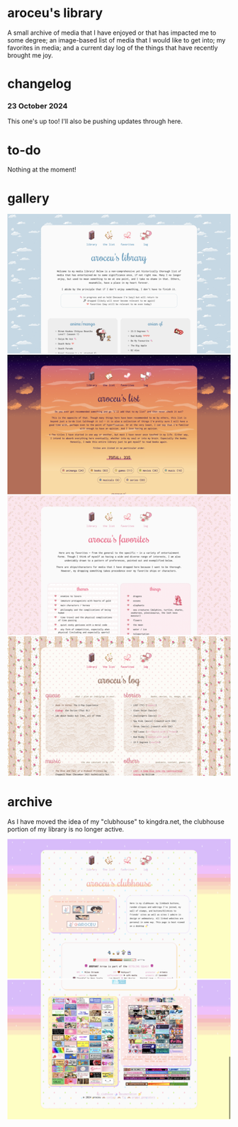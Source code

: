 # aroceu's library

A small archive of media that I have enjoyed or that has impacted me to some degree; an image-based list of media that I would like to get into; my favorites in media; and a current day log of the things that have recently brought me joy.

# changelog

### 23 October 2024

This one's up too! I'll also be pushing updates through here.

# to-do

Nothing at the moment!

# gallery
![aroceu's library: main page](lib.png)
![aroceu's library: list page](list.png)
![aroceu's library: fav page](fav.png)
![aroceu's library: log page](log.png)

# archive

As I have moved the idea of my "clubhouse" to kingdra.net, the clubhouse portion of my library is no longer active. 

![archived: aroceu's library: clubhouse](archived-clubhouse1.png)
![archived: aroceu's library: clubhouse, bototm of page](archived-clubhouse2.png)

